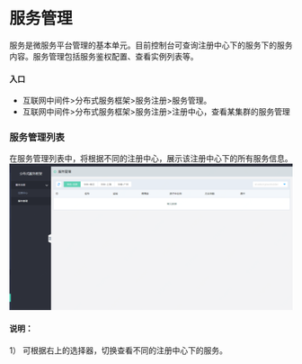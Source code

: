 #  服务管理

服务是微服务平台管理的基本单元。目前控制台可查询注册中心下的服务下的服务内容。服务管理包括服务鉴权配置、查看实例列表等。

#### 入口
-	互联网中间件>分布式服务框架>服务注册>服务管理。
-	互联网中间件>分布式服务框架>服务注册>注册中心，查看某集群的服务管理


###  服务管理列表

在服务管理列表中，将根据不同的注册中心，展示该注册中心下的所有服务信息。
  ![服务管理列表](../../../../../../image/Internet-Middleware/JD-Distributed-Service-Framework/zczx-fwgl.png)
 
####  说明：
1）	可根据右上的选择器，切换查看不同的注册中心下的服务。



